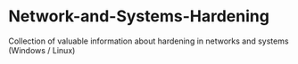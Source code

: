 # Network-and-Systems-Hardening
Collection of valuable information about hardening in networks and systems (Windows / Linux)
